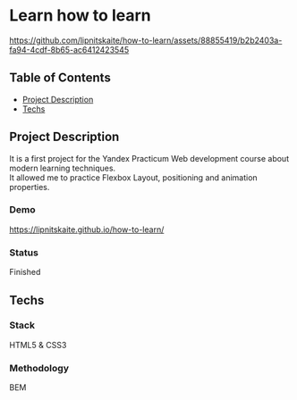 # Learn how to learn

https://github.com/lipnitskaite/how-to-learn/assets/88855419/b2b2403a-fa94-4cdf-8b65-ac6412423545

## Table of Contents

- [Project Description](#project-description)
- [Techs](#techs)

## Project Description

It is a first project for the Yandex Practicum Web development course about modern learning techniques.<br>
It allowed me to practice Flexbox Layout, positioning and animation properties.<br>

### Demo
https://lipnitskaite.github.io/how-to-learn/

### Status

Finished

## Techs

### Stack

HTML5 & CSS3<br>

### Methodology

BEM<br>
